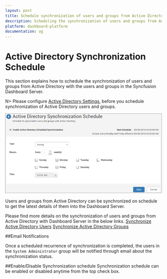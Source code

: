 ```yaml
---
layout: post
title: Schedule synchronization of users and groups from Active Directory with Syncfusion Dashboard Server users and groups 
description: Scheduling the synchronization of users and groups from Active Directory with the users and groups in the Syncfusion Dashboard Server.
platform: dashboard-platform
documentation: ug
---
```


# Active Directory Synchronization Schedule

This section explains how to schedule the synchronization of users and groups from Active Directory with the users and groups in the Syncfusion Dashboard Server.

N> Please configure [Active Directory Settings](/dashboard-platform/dashboard-server/site-settings/active-directory), before you schedule synchronization of Active Directory users and groups.   

![Active Directory Synchronization Schedule](images/active-directory-schedule-synchronization.png)

Users and groups from Active Directory can be synchronized on schedule to get the latest details of them into the Dashboard Server.

Please find more details on the synchronization of users and groups from Active Directory with Dashboard Server in the below links.
[Synchronize Active Directory Users](/dashboard-platform/dashboard-server/administration/synchronization-active-directory-users)
[Synchronize Active Directory Groups](/dashboard-platform/dashboard-server/administration/synchronization-active-directory-groups)

##Email Notifications

Once a scheduled recurrence of synchronization is completed, the users in the `System Administrator` group will be notified through email about the synchronization status.

##Enable/Disable Synchronization schedule 
Synchronization schedule can be enabled or disabled anytime from the top check box.